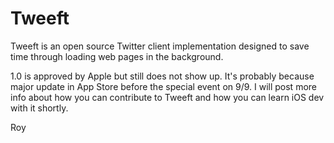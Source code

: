 Tweeft
======

Tweeft is an open source Twitter client implementation designed to save time through loading web pages in the background.

1.0 is approved by Apple but still does not show up. It's probably because major update in App Store before the special event on 9/9. I will post more info about how you can contribute to Tweeft and how you can learn iOS dev with it shortly. 

Roy


